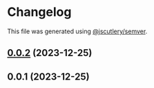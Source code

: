 # Changelog

This file was generated using [@jscutlery/semver](https://github.com/jscutlery/semver).

## [0.0.2](https://github.com/skilef/aws-deploy-plugins/compare/lambda-0.0.1...lambda-0.0.2) (2023-12-25)

## 0.0.1 (2023-12-25)
